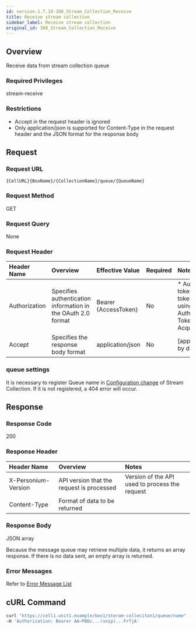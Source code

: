 ```yaml
---
id: version-1.7.18-388_Stream_Collection_Receive
title: Receive stream collection
sidebar_label: Receive stream collection
original_id: 388_Stream_Collection_Receive
---
```


## Overview
Receive data from stream collection queue

### Required Privileges
stream-receive

### Restrictions
* Accept in the request header is ignored
* Only application/json is supported for Content-Type in the request header and the JSON format for the response body

## Request
### Request URL
```
{CellURL}{BoxName}/{CollectionName}/queue/{QueueName}
```

### Request Method
GET

### Request Query
None

### Request Header
|Header Name|Overview|Effective Value|Required|Notes|
|:--|:--|:--|:--|:--|
|Authorization|Specifies authentication information in the OAuth 2.0 format|Bearer {AccessToken}|No|* Authentication tokens are the tokens acquired using the Authentication Token Acquisition API|
|Accept|Specifies the response body format|application/json|No|[application/json] by default|

### queue settings
It is necessary to register Queue name in [Configuration change](386_Configure_Stream_Collection.md) of Stream Collection.
If it is not registered, a 404 error will occur.

## Response
### Response Code
200

### Response Header
|Header Name|Overview|Notes|
|:--|:--|:--|
|X-Personium-Version|API version that the request is processed|Version of the API used to process the request|
|Content-Type|Format of data to be returned||

### Response Body
JSON array

Because the message queue may retrieve multiple data, it returns an array response.
If there is no data sent, an empty array is returned.

### Error Messages
Refer to [Error Message List](004_Error_Messages.md)

## cURL Command
```sh
curl "https://cell1.unit1.example/box1/steram-colleciton1/queue/name" -X GET -i \
-H 'Authorization: Bearer AA~PBDc...(snip)...FrTjA'
```

